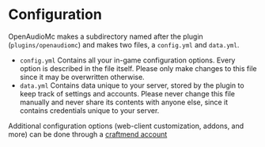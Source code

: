 [//]: # (TITLE:Configuration)
[//]: # (ICON:fas fa-cogs)
[//]: # (DESCRIPTION:Using the various configuration files)
[//]: # (TAGS:installation,config,data,yml)

# Configuration
OpenAudioMc makes a subdirectory named after the plugin (`plugins/openaudiomc`) and makes two files, a `config.yml` and `data.yml`.

- `config.yml` Contains all your in-game configuration options. Every option is described in the file itself. Please only make changes to this file since it may be overwritten otherwise.
- `data.yml` Contains data unique to your server, stored by the plugin to keep track of settings and accounts. Please never change this file manually and never share its contents with anyone else, since it contains credentials unique to your server.

Additional configuration options (web-client customization, addons, and more) can be done through a [craftmend account](account.md)